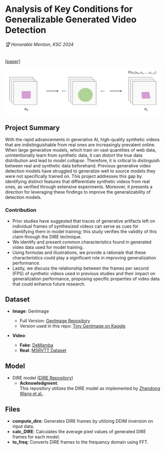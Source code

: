 # Analysis of Key Conditions for Generalizable Generated Video Detection <br> 
###### 🏆 Honorable Mention, KSC 2024 
[[paper]](https://github.com/wnsgmllee/KC_GGVDet/blob/master/assets/%EC%83%9D%EC%84%B1%EB%90%9C%20%EB%B9%84%EB%94%94%EC%98%A4%20%ED%83%90%EC%A7%80%EC%9D%98%20%EC%9D%BC%EB%B0%98%ED%99%94%20%EC%84%B1%EB%8A%A5%20%ED%96%A5%EC%83%81%EC%9D%84%20%EC%9C%84%ED%95%9C%20%ED%95%B5%EC%8B%AC%20%EC%A1%B0%EA%B1%B4%20%EB%B6%84%EC%84%9D%20(KSC%202024%20%EC%B5%9C%EC%A2%85%EB%B3%B8).pdf)

![img](https://raw.githubusercontent.com/wnsgmllee/KC_GGVDet/master/assets/fig.png)
## Project Summary
With the rapid advancements in generative AI, high-quality synthetic videos that are indistinguishable from real ones are increasingly prevalent online. When large generative models, which train on vast quantities of web data, unintentionally learn from synthetic data, it can distort the true data distribution and lead to *model collapse*. Therefore, it is critical to distinguish between real and synthetic data beforehand. Previous generative video detection models have struggled to generalize well to source models they were not specifically trained on. This project addresses this gap by identifying distinct features that differentiate synthetic videos from real ones, as verified through extensive experiments. Moreover, it presents a direction for leveraging these findings to improve the generalizability of detection models.

### Contribution
- Prior studies have suggested that traces of generative artifacts left on individual frames of synthesized videos can serve as cues for identifying them in model training; this study verifies the validity of this claim through the DIRE technique.
- We identify and present common characteristics found in generated video data used for model training.
- Using formulas and illustrations, we provide a rationale that these characteristics could play a significant role in improving generalization performance.
- Lastly, we discuss the relationship between the frames per second (FPS) of synthetic videos used in previous studies and their impact on generalization performance, proposing specific properties of video data that could enhance future research.

## Dataset
- **Image**: GenImage
  - Full Version: [GenImage Repository](https://github.com/GenImage-Dataset/GenImage)
  - Version used in this repo: [Tiny GenImage on Kaggle](https://www.kaggle.com/datasets/yangsangtai/tiny-genimage)

- **Video**:
  - **Fake**: [DeMamba](https://github.com/chenhaoxing/DeMamba)
  - **Real**: [MSRVTT Dataset](https://arxiv.org/abs/2007.09049)

## Model
  - DIRE model ([DIRE Repository](https://github.com/ZhendongWang6/DIRE.git))  
    - **Acknowledgment**:  
      This repository utilizes the DIRE model as implemented by [Zhendong Wang et al.](https://github.com/ZhendongWang6/DIRE.git). 

## Files
- **compute_dire**: Generates DIRE frames by utilizing DDIM inversion on input data.
- **calc_DIRE**: Calculates the average pixel values of generated DIRE frames for each model.
- **to_freq**: Converts DIRE frames to the frequency domain using FFT.

